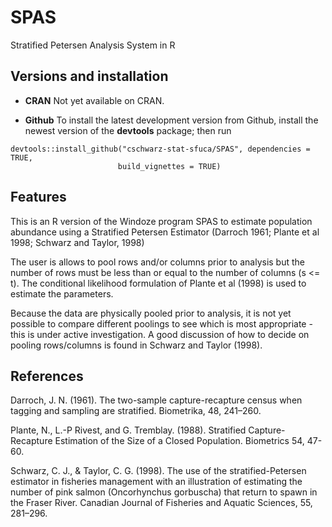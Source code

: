 # SPAS
Stratified Petersen Analysis System in R

## Versions and installation

  * **CRAN** Not yet available on CRAN.

  * **Github** To install the latest development version from Github, 
    install the newest version of the **devtools** package; then run
```
devtools::install_github("cschwarz-stat-sfuca/SPAS", dependencies = TRUE,
                        build_vignettes = TRUE)
```

## Features
This is an R version of the Windoze program SPAS to estimate population abundance
using a Stratified Petersen Estimator (Darroch 1961; Plante et al 1998; Schwarz and Taylor, 1998)

The user is allows to pool rows and/or columns prior to analysis but the number of rows must be
less than or equal to the number of columns (s <= t). The conditional likelihood formulation of
Plante et al (1998) is used to estimate the parameters. 

Because the data are physically pooled prior to analysis, it is not yet possible to compare different
poolings to see which is most appropriate - this is under active investigation. A good discussion 
of how to decide on pooling rows/columns is found in Schwarz and Taylor (1998).


## References
Darroch, J. N. (1961). The two-sample capture-recapture census when tagging and sampling are stratified. Biometrika, 48, 241–260.

Plante, N., L.-P Rivest, and G. Tremblay. (1988). Stratified Capture-Recapture Estimation of the Size of a Closed Population. Biometrics 54, 47-60.

Schwarz, C. J., & Taylor, C. G. (1998). The use of the stratified-Petersen estimator in fisheries management with an illustration of estimating the number of pink salmon (Oncorhynchus gorbuscha) that return to spawn in the Fraser River. Canadian Journal of Fisheries and Aquatic Sciences, 55, 281–296.
